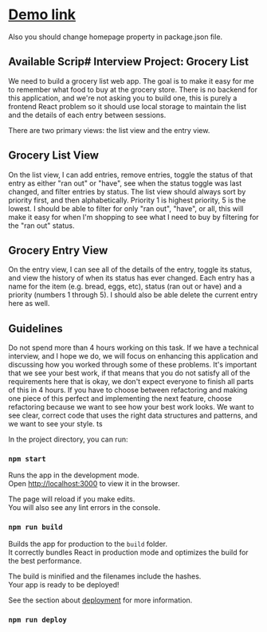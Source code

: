 # [Demo link](https://dtsehelnyk.github.io/react_Inforce)

Also you should change homepage property in package.json file.

## Available Scrip# Interview Project: Grocery List
We need to build a grocery list web app. The goal is to make it easy for me to remember what food to buy at the grocery store. There is no backend for this application, and we're not asking you to build one, this is purely a frontend React problem so it should use local storage to maintain the list and the details of each entry between sessions.

There are two primary views: the list view and the entry view. 

## Grocery List View
On the list view, I can add entries, remove entries, toggle the status of that entry as either "ran out" or "have", see when the status toggle was last changed, and filter entries by status. The list view should always sort by priority first, and then alphabetically. Priority 1 is highest priority, 5 is the lowest. I should be able to filter for only "ran out", "have", or all, this will make it easy for when I'm shopping to see what I need to buy by filtering for the "ran out" status.

## Grocery Entry View
On the entry view, I can see all of the details of the entry, toggle its status, and view the history of when its status has ever changed. Each entry has a name for the item (e.g. bread, eggs, etc), status (ran out or have) and a priority (numbers 1 through 5). I should also be able delete the current entry here as well.

## Guidelines
Do not spend more than 4 hours working on this task. If we have a technical interview, and I hope we do, we will focus on enhancing this application and discussing how you worked through some of these problems. It's important that we see your best work, if that means that you do not satisfy all of the requirements here that is okay, we don't expect everyone to finish all parts of this in 4 hours. If you have to choose between refactoring and making one piece of this perfect and implementing the next feature, choose refactoring because we want to see how your best work looks. We want to see clear, correct code that uses the right data structures and patterns, and we want to see your style.
ts

In the project directory, you can run:

### `npm start`

Runs the app in the development mode.\
Open [http://localhost:3000](http://localhost:3000) to view it in the browser.

The page will reload if you make edits.\
You will also see any lint errors in the console.

### `npm run build`

Builds the app for production to the `build` folder.\
It correctly bundles React in production mode and optimizes the build for the best performance.

The build is minified and the filenames include the hashes.\
Your app is ready to be deployed!

See the section about [deployment](https://facebook.github.io/create-react-app/docs/deployment) for more information.

### `npm run deploy`
